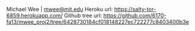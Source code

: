 Michael Wee | mwee@mit.edu
Heroku url: https://salty-tor-6859.herokuapp.com/
Github tree url: https://github.com/6170-fa13/mwee_proj2/tree/6428730184cf018148227ec722277c8403400b3e
